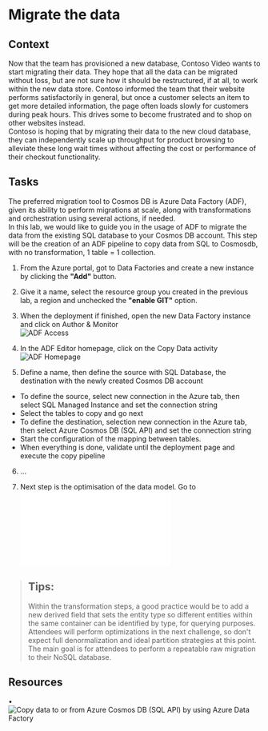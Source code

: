 # Migrate the data

## Context
Now that the team has provisioned a new database, Contoso Video wants to start migrating their data. They hope that all the data can be migrated without loss, but are not sure how it should be restructured, if at all, to work within the new data store. Contoso informed the team that their website performs satisfactorily in general, but once a customer selects an item to get more detailed information, the page often loads slowly for customers during peak hours. This drives some to become frustrated and to shop on other websites instead.  
Contoso is hoping that by migrating their data to the new cloud database, they can independently scale up throughput for product browsing to alleviate these long wait times without affecting the cost or performance of their checkout functionality.  
  
## Tasks  
The preferred migration tool to Cosmos DB is Azure Data Factory (ADF), given its ability to perform migrations at scale, along with transformations and orchestration using several actions, if needed.  
In this lab, we would like to guide you in the usage of ADF to migrate the data from the existing SQL database to your Cosmos DB account.
This step will be the creation of an ADF pipeline to copy data from SQL to Cosmosdb, with no transformation, 1 table = 1 collection.

1. From the Azure portal, got to Data Factories and create a new instance by clicking the **"Add"** button.  
  
2. Give it a name, select the resource group you created in the previous lab, a region and unchecked the **"enable GIT"** option.  
  
3. When the deployment if finished, open the new Data Factory instance and click on Author & Monitor  
  ![ADF Access](/media/lab2-adf-access.png)  
  
4. In the ADF Editor homepage, click on the Copy Data activity
  ![ADF Homepage](/media/lab2-adf-homepage.png)  
  
5. Define a name, then define the source with SQL Database, the destination with the newly created Cosmos DB account
  - To define the source, select new connection in the Azure tab, then select SQL Managed Instance and set the connection string
  - Select the tables to copy and go next
  - To define the destination, selection new connection in the Azure tab, then select Azure Cosmos DB (SQL API) and set the connection string
  - Start the configuration of the mapping between tables.
  - When everything is done, validate until the deployment page and execute the copy pipeline  
    
6. ...  
  
7. Next step is the optimisation of the data model. Go to ![lab3](lab3.md)

>## Tips:
>   Within the transformation steps, a good practice would be to add a new derived field that sets the entity type so different entities within the same container can be identified by type, for querying purposes. Attendees will perform optimizations in the next challenge, so don't expect full denormalization and ideal partition strategies at this point. The main goal is for attendees to perform a repeatable raw migration to their NoSQL database.


## Resources
  •	![Copy data to or from Azure Cosmos DB (SQL API) by using Azure Data Factory](https://docs.microsoft.com/azure/data-factory/connector-azure-cosmos-db)

